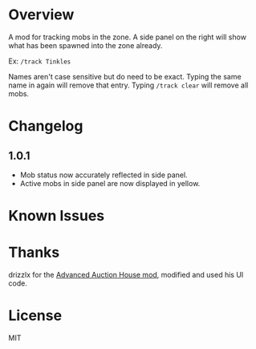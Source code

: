 # Overview
A mod for tracking mobs in the zone. A side panel on the right will show what has been spawned into the zone already.

Ex:
```/track Tinkles```

Names aren't case sensitive but do need to be exact. Typing the same name in again will remove that entry. Typing ```/track clear``` will remove all mobs.

# Changelog
## 1.0.1
- Mob status now accurately reflected in side panel.
- Active mobs in side panel are now displayed in yellow.

# Known Issues

# Thanks

drizzlx for the [Advanced Auction House mod](https://github.com/drizzlx/Erenshor-AdvancedAuctionHouse), modified and used his UI code.

# License

MIT